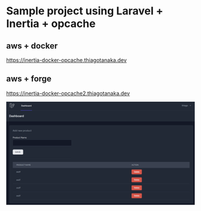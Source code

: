 # Sample project using Laravel + Inertia + opcache

## aws + docker
https://inertia-docker-opcache.thiagotanaka.dev

## aws + forge
https://inertia-docker-opcache2.thiagotanaka.dev



![img.png](./img.png)
